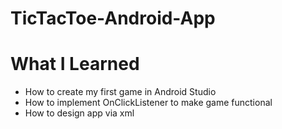# TicTacToe-Android-App
# What I Learned
* How to create my first game in Android Studio
* How to implement OnClickListener to make game functional
* How to design app via xml
